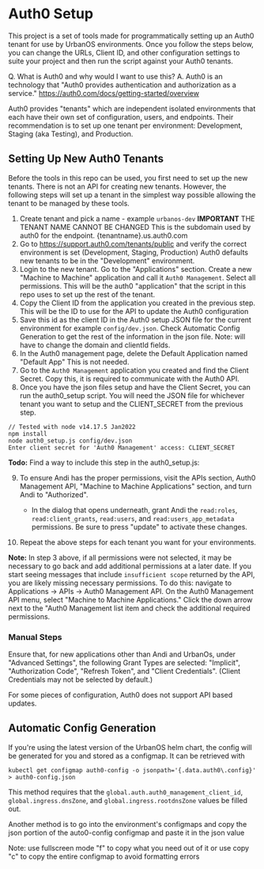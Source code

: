 # Auth0 Setup

This project is a set of tools made for programmatically setting up an Auth0 
tenant for use by UrbanOS environments. Once you follow the steps below, you can
change the URLs, Client ID, and other configuration settings to suite your 
project and then run the script against your Auth0 tenants.

Q. What is Auth0 and why would I want to use this?
A. Auth0 is an technology that "Auth0 provides authentication and authorization 
as a service." https://auth0.com/docs/getting-started/overview

Auth0 provides "tenants" which are independent isolated environments that each 
have their own set of configuration, users, and endpoints. Their recommendation 
is to set up one tenant per environment: Development, Staging (aka Testing), and
Production.

## Setting Up New Auth0 Tenants

Before the tools in this repo can be used, you first need to set up the new tenants. There is not an API for creating new tenants. However, the following steps will set up a tenant in the simplest way possible allowing the tenant to be managed by these tools.

1. Create tenant and pick a name - example `urbanos-dev` **IMPORTANT** THE TENANT NAME CANNOT BE CHANGED This is the subdomain used by auth0 for the endpoint. {tenantname}.us.auth0.com
2. Go to https://support.auth0.com/tenants/public and verify the correct environment is set (Development, Staging, Production) Auth0 defaults new tenants to be in the "Development" environment.
3. Login to the new tenant. Go to the "Applications" section. Create a new "Machine to Machine" application and call it `Auth0 Management`. Select all permissions. This will be the auth0 "application"
that the script in this repo uses to set up the rest of the tenant.
4. Copy the Client ID from the application you created in the previous step. This will be the ID to use for the API to update the Auth0 configuration
5. Save this id as the client ID in the Auth0 setup JSON file for the current environment for example `config/dev.json`.
Check Automatic Config Generation to get the rest of the information in the json file. Note: will have to change the domain and clientId fields.
6. In the Auth0 management page, delete the Default Application named "Default App" This is not needed.
7. Go to the `Auth0 Management` application you created and find the Client Secret. Copy this, it is required to communicate with the Auth0 API.
8. Once you have the json files setup and have the Client Secret, you can run the auth0_setup script. You will need the JSON file for whichever tenant you want to setup and the CLIENT_SECRET from the previous step.

```
// Tested with node v14.17.5 Jan2022
npm install
node auth0_setup.js config/dev.json
Enter client secret for 'Auth0 Management' access: CLIENT_SECRET
```

**Todo:** Find a way to include this step in the auth0_setup.js:

9. To ensure Andi has the proper permissions, visit the APIs section, Auth0
Management API, "Machine to Machine Applications" section, and turn Andi to
"Authorized".

    - In the dialog that opens underneath, grant Andi the `read:roles`, `read:client_grants`, `read:users`, and `read:users_app_metadata` permissions. Be sure to press "update" to activate these changes.


10. Repeat the above steps for each tenant you want for your environments.

**Note:** In step 3 above, if all permissions were not selected, it may be necessary to go back and add additional permissions at a later date. If you start seeing messages that include `insufficient scope` returned by the API, you are likely missing necessary permissions. To do this: navigate to Applications -> APIs -> Auth0 Management API. On the Auth0 Management API menu, select "Machine to Machine Applications." Click the down arrow next to the "Auth0 Management list item and check the additional required permissions.

### Manual Steps

Ensure that, for new applications other than Andi and UrbanOs, under "Advanced Settings", the following Grant Types are selected: "Implicit", "Authorization Code", "Refresh Token", and "Client Credentials". (Client Credentials may not be selected by default.)

For some pieces of configuration, Auth0 does not support API based updates.


## Automatic Config Generation
If you're using the latest version of the UrbanOS helm chart, the config will be generated for you and stored as a configmap. It can be retrieved with

```shell
kubectl get configmap auth0-config -o jsonpath='{.data.auth0\.config}' > auth0-config.json
```

This method requires that the `global.auth.auth0_management_client_id`, `global.ingress.dnsZone`, and `global.ingress.rootdnsZone` values be filled out.

Another method is to go into the environment's configmaps and copy the json portion of the auto0-config configmap and paste it in the json value

Note: use fullscreen mode "f" to copy what you need out of it or use copy "c" to copy the entire configmap to avoid formatting errors

